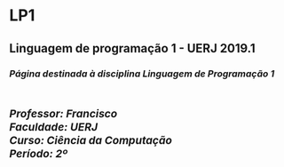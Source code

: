 <h1>LP1</h1>
<h2>Linguagem de programação 1 - UERJ 2019.1</h2>
<h3><em>Página destinada à disciplina Linguagem de Programação 1<em/><h3/> </br>
   <strong>Professor:</strong> Francisco </br>
   <strong>Faculdade:</strong> UERJ </br>
   <strong>Curso:</strong> Ciência da Computação</br>
    <strong>Período:</strong> 2º </br>
</p>

